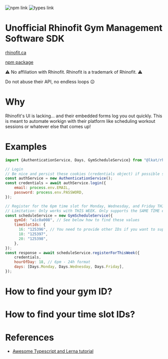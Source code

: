 ![npm link](https://badgen.net/npm/v/@lkat/rhinofit-unofficial)
![types link](https://badgen.net/npm/types/tslib)

# Unofficial Rhinofit Gym Management Software SDK
[rhinofit.ca](https://www.rhinofit.ca/)

[npm package](https://www.npmjs.com/package/@lkat/rhinofit-unofficial)

⚠️ No affiliation with Rhinofit. Rhinofit is a trademark of Rhinofit. ⚠️

Do not abuse their API, no endless loops 😉

# Why
Rhinofit's UI is lacking... and their embedded forms log you out quickly. This is meant to automate workign with their platform like scheduling workout sessions or whatever else that comes up!

# Examples
```javascript
import {AuthenticationService, Days, GymScheduleService} from "@lkat/rhinofit-unofficial";

// Login
// Be nice and persist these cookies (credentials object) if possible so you don't call login all the time
const authService = new AuthenticationService();
const credentials = await authService.login({
    email: process.env.EMAIL,
    password: process.env.PASSWORD,
});

// Register for the 6pm time slot for Monday, Wednesday, and Friday THIS WEEK
// Limitation: Only works with THIS WEEK. Only supports the SAME TIME each day
const scheduleService = new GymScheduleService({
    gymId: "a1c0a008", // See below how to find these values
    timeSlotIds: {
      16: "125396", // You need to provide other IDs if you want to support other time slots
      18: "125397",
      20: "125398",
    },
});
const response = await scheduleService.registerForThisWeek({
    credentials,
    hourOfDay: 18, // 6pm - 24h format
    days: [Days.Monday, Days.Wednesday, Days.Friday],
});


```

# How to find your gym ID?


# How to find your time slot IDs?

 
# References
* [Awesome Typescript and Lerna tutorial](https://blog.logrocket.com/setting-up-a-monorepo-with-lerna-for-a-typescript-project-b6a81fe8e4f8/)
